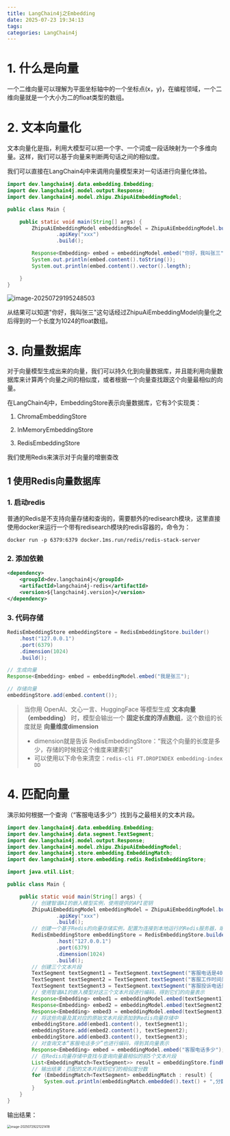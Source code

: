```yaml
---
title: LangChain4j之Embedding
date: 2025-07-23 19:34:13
tags:
categories: LangChain4j
---
```


# 1. 什么是向量

一个二维向量可以理解为平面坐标轴中的一个坐标点(x，y)，在编程领域，一个二维向量就是一个大小为二的float类型的数组。

# 2. 文本向量化

文本向量化是指，利用大模型可以把一个字、一个词或一段话映射为一个多维向量。这样，我们可以基于向量来判断两句话之间的相似度。

我们可以直接在LangChain4j中来调用向量模型来对一句话进行向量化体验。

```java
import dev.langchain4j.data.embedding.Embedding;
import dev.langchain4j.model.output.Response;
import dev.langchain4j.model.zhipu.ZhipuAiEmbeddingModel;

public class Main {

    public static void main(String[] args) {
        ZhipuAiEmbeddingModel embeddingModel = ZhipuAiEmbeddingModel.builder()
                .apiKey("xxx")
                .build();

        Response<Embedding> embed = embeddingModel.embed("你好，我叫张三");
        System.out.println(embed.content().toString());
        System.out.println(embed.content().vector().length);

    }
}
```

![image-20250729195248503](https://panyuro.oss-cn-beijing.aliyuncs.com/image-20250729195248503.png)

从结果可以知道"你好，我叫张三"这句话经过ZhipuAiEmbeddingModel向量化之后得到的一个长度为1024的float数组。

# 3. 向量数据库

对于向量模型生成出来的向量，我们可以持久化到向量数据库，并且能利用向量数据库来计算两个向量之间的相似度，或者根据一个向量查找跟这个向量最相似的向量。

在LangChain4j中，EmbeddingStore表示向量数据库，它有3个实现类：

1. ChromaEmbeddingStore
2. InMemoryEmbeddingStore

3. RedisEmbeddingStore

我们使用Redis来演示对于向量的增删查改

## 1 使用Redis向量数据库

### 1. 启动redis

普通的Redis是不支持向量存储和查询的，需要额外的redisearch模块，这里直接使用docker来运行一个带有redisearch模块的redis容器的，命令为：

```shell
docker run -p 6379:6379 docker.1ms.run/redis/redis-stack-server
```

### 2. 添加依赖

```xml
<dependency>
	<groupId>dev.langchain4j</groupId>
	<artifactId>langchain4j-redis</artifactId>
	<version>${langchain4j.version}</version>
</dependency>
```

### 3. 代码存储

```java
RedisEmbeddingStore embeddingStore = RedisEmbeddingStore.builder()
    .host("127.0.0.1")
    .port(6379)
    .dimension(1024) 
    .build();

// 生成向量
Response<Embedding> embed = embeddingModel.embed("我是张三");

// 存储向量
embeddingStore.add(embed.content());
```

> 当你用 OpenAI、文心一言、HuggingFace 等模型生成 **文本向量（embedding）** 时，模型会输出一个 **固定长度的浮点数组**，这个数组的长度就是 **向量维度dimension**
>
> - dimension就是告诉 RedisEmbeddingStore：“我这个向量的长度是多少，存储的时候按这个维度来建索引”
> - 可以使用以下命令来清空：`redis-cli FT.DROPINDEX embedding-index DD`

# 4. 匹配向量

演示如何根据一个查询（“客服电话多少”）找到与之最相关的文本片段。

```java
import dev.langchain4j.data.embedding.Embedding;
import dev.langchain4j.data.segment.TextSegment;
import dev.langchain4j.model.output.Response;
import dev.langchain4j.model.zhipu.ZhipuAiEmbeddingModel;
import dev.langchain4j.store.embedding.EmbeddingMatch;
import dev.langchain4j.store.embedding.redis.RedisEmbeddingStore;

import java.util.List;

public class Main {

    public static void main(String[] args) {
        // 创建智谱AI的嵌入模型实例，使用提供的API密钥
        ZhipuAiEmbeddingModel embeddingModel = ZhipuAiEmbeddingModel.builder()
                .apiKey("xxx")
                .build();
        // 创建一个基于Redis的向量存储实例，配置为连接到本地运行的Redis服务器，端口6379，向量维度1024
        RedisEmbeddingStore embeddingStore = RedisEmbeddingStore.builder()
                .host("127.0.0.1")
                .port(6379)
                .dimension(1024)
                .build();
        // 创建三个文本片段
        TextSegment textSegment1 = TextSegment.textSegment("客服电话是400-8558558");
        TextSegment textSegment2 = TextSegment.textSegment("客服工作时间是周一到周五");
        TextSegment textSegment3 = TextSegment.textSegment("客服投诉电话是400-8668668");
        // 使用智谱AI的嵌入模型对这三个文本片段进行编码，得到它们的向量表示
        Response<Embedding> embed1 = embeddingModel.embed(textSegment1);
        Response<Embedding> embed2 = embeddingModel.embed(textSegment2);
        Response<Embedding> embed3 = embeddingModel.embed(textSegment3);
        // 将这些向量及其对应的原始文本片段添加到Redis向量存储中
        embeddingStore.add(embed1.content(), textSegment1);
        embeddingStore.add(embed2.content(), textSegment2);
        embeddingStore.add(embed3.content(), textSegment3);
        // 对查询文本“客服电话多少”也进行编码，得到其向量表示
        Response<Embedding> embed = embeddingModel.embed("客服电话多少");
        // 在Redis向量存储中查找与查询向量最相似的前5个文本片段
        List<EmbeddingMatch<TextSegment>> result = embeddingStore.findRelevant(embed.content(), 5);
        // 输出结果：匹配的文本片段和它们的相似度分数
        for (EmbeddingMatch<TextSegment> embeddingMatch : result) {
            System.out.println(embeddingMatch.embedded().text() + ",分数为：" + embeddingMatch.score());
        }
    }
}
```

输出结果：

<img src="https://panyuro.oss-cn-beijing.aliyuncs.com/image-20250729221221418.png" alt="image-20250729221221418" style="zoom:50%;" />
